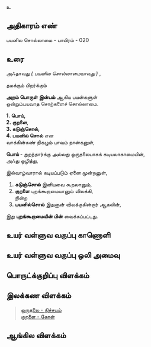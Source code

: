 உ


## அதிகாரம் எண்

பயனில சொல்லாமை - பாயிரம் - 020

## உரை

அஃதாவது _( பயனில சொல்லாமையாவது )_ ,  

தமக்கும் பிறர்க்கும்  

**அறம் பொருள் இன்பம்** ஆகிய பயன்களுள்  
ஒன்றும்பயவாத சொற்களைச் சொல்லாமை.  

**1. பொய்,  
2. குறளை**,  
**3. கடுஞ்சொல்,  
4. பயனில் சொல்** என  
வாக்கின்கண் நிகழும் பாவம் நான்கனுள்,  

**பொய்**  - துறந்தார்க்கு அல்லது ஒருதலையாகக் கடியலாகாமையின்,  
அஃது ஒழித்து,  

இல்வாழ்வாரால் கடியப்படும் ஏனை மூன்றனுள்,  

1. **கடுஞ்சொல்** இனியவை கூறலானும்,  
2. **குறளை** புறங்கூறாமையானும் விலக்கி,  
நின்ற  
3. **பயனில்சொல்** இதனான் விலக்குகின்றார் ஆகலின்,  

இது **புறங்கூறாமையின் பின்** வைக்கப்பட்டது.


## உயர் வள்ளுவ வகுப்பு காணொளி


## உயர் வள்ளுவ வகுப்பு ஒலி அமைவு 


## பொருட்க்குறிப்பு விளக்கம்


## இலக்கண விளக்கம்

>[ஒருதலை - நிச்சயம்](http://www.tamilvu.org/library/l0O00/html/l0O00p30.htm)  
>[குறளை - கோள்](https://agarathi.com/word/%E0%AE%95%E0%AF%81%E0%AE%B1%E0%AE%B3%E0%AF%88)


## ஆங்கில விளக்கம்


